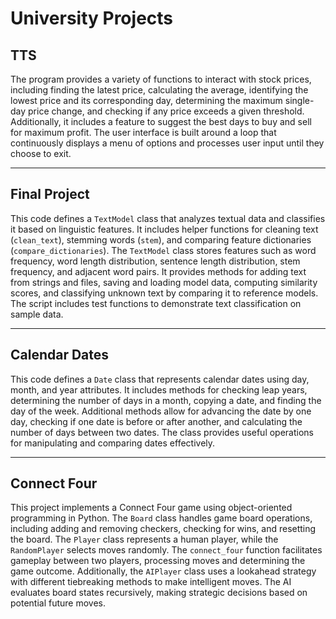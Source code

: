 # **University Projects**  

## **TTS**  

The program provides a variety of functions to interact with stock prices, including finding the latest price, calculating the average, identifying the lowest price and its corresponding day, determining the maximum single-day price change, and checking if any price exceeds a given threshold. Additionally, it includes a feature to suggest the best days to buy and sell for maximum profit. The user interface is built around a loop that continuously displays a menu of options and processes user input until they choose to exit.  

---

## **Final Project**  

This code defines a `TextModel` class that analyzes textual data and classifies it based on linguistic features. It includes helper functions for cleaning text (`clean_text`), stemming words (`stem`), and comparing feature dictionaries (`compare_dictionaries`). The `TextModel` class stores features such as word frequency, word length distribution, sentence length distribution, stem frequency, and adjacent word pairs. It provides methods for adding text from strings and files, saving and loading model data, computing similarity scores, and classifying unknown text by comparing it to reference models. The script includes test functions to demonstrate text classification on sample data.  

---

## **Calendar Dates**  

This code defines a `Date` class that represents calendar dates using day, month, and year attributes. It includes methods for checking leap years, determining the number of days in a month, copying a date, and finding the day of the week. Additional methods allow for advancing the date by one day, checking if one date is before or after another, and calculating the number of days between two dates. The class provides useful operations for manipulating and comparing dates effectively.  

---

## **Connect Four**  

This project implements a Connect Four game using object-oriented programming in Python. The `Board` class handles game board operations, including adding and removing checkers, checking for wins, and resetting the board. The `Player` class represents a human player, while the `RandomPlayer` selects moves randomly. The `connect_four` function facilitates gameplay between two players, processing moves and determining the game outcome. Additionally, the `AIPlayer` class uses a lookahead strategy with different tiebreaking methods to make intelligent moves. The AI evaluates board states recursively, making strategic decisions based on potential future moves.  
